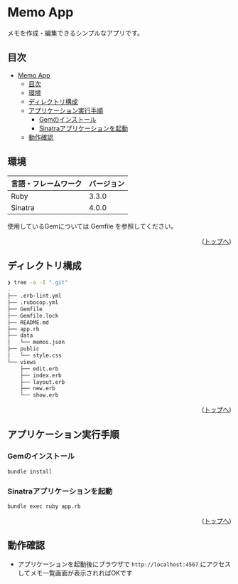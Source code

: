 <div id="top"></div>

# Memo App

メモを作成・編集できるシンプルなアプリです。

## 目次

- [Memo App](#memo-app)
  - [目次](#目次)
  - [環境](#環境)
  - [ディレクトリ構成](#ディレクトリ構成)
  - [アプリケーション実行手順](#アプリケーション実行手順)
    - [Gemのインストール](#gemのインストール)
    - [Sinatraアプリケーションを起動](#sinatraアプリケーションを起動)
  - [動作確認](#動作確認)

## 環境

| 言語・フレームワーク     | バージョン   |
| --------------------- | ---------- |
| Ruby                  | 3.3.0      |
| Sinatra               | 4.0.0      |

使用しているGemについては Gemfile を参照してください。

<p align="right">(<a href="#top">トップへ</a>)</p>

## ディレクトリ構成

```bash
❯ tree -a -I ".git"
.
├── .erb-lint.yml
├── .rubocop.yml
├── Gemfile
├── Gemfile.lock
├── README.md
├── app.rb
├── data
│   └── memos.json
├── public
│   └── style.css
└── views
    ├── edit.erb
    ├── index.erb
    ├── layout.erb
    ├── new.erb
    └── show.erb
```

<p align="right">(<a href="#top">トップへ</a>)</p>

## アプリケーション実行手順

### Gemのインストール

```bash
bundle install
```

### Sinatraアプリケーションを起動

```bash
bundle exec ruby app.rb
```

<p align="right">(<a href="#top">トップへ</a>)</p>

## 動作確認

- アプリケーションを起動後にブラウザで `http://localhost:4567` にアクセスしてメモ一覧画面が表示されればOKです